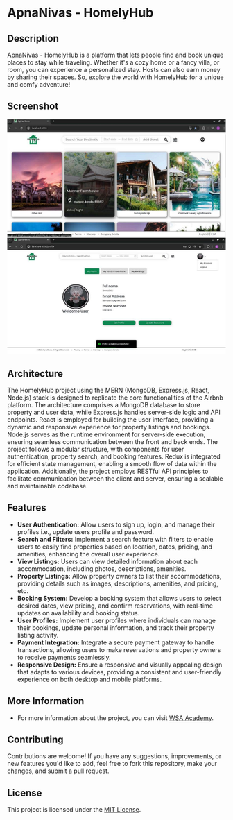 # ApnaNivas - HomelyHub

## Description
ApnaNivas - HomelyHub is a platform that lets people find and book unique places to stay while traveling. Whether it's a cozy home or a fancy villa, or room, you can experience a personalized stay. Hosts can also earn money by sharing their spaces. So, explore the world with HomelyHub for a unique and comfy adventure!

## Screenshot
![home](home.jpg)
![profile](profile.jpg)

## Architecture
The HomelyHub project using the MERN (MongoDB, Express.js, React, Node.js) stack is designed to replicate the core functionalities of the Airbnb platform. The architecture comprises a MongoDB database to store property and user data, while Express.js handles server-side logic and API endpoints. React is employed for building the user interface, providing a dynamic and responsive experience for property listings and bookings. Node.js serves as the runtime environment for server-side execution, ensuring seamless communication between the front and back ends. The project follows a modular structure, with components for user authentication, property search, and booking features. Redux is integrated for efficient state management, enabling a smooth flow of data within the application. Additionally, the project employs RESTful API principles to facilitate communication between the client and server, ensuring a scalable and maintainable codebase.

## Features
- **User Authentication:** Allow users to sign up, login, and manage their profiles i.e., update users profile and password.
- **Search and Filters:** Implement a search feature with filters to enable users to easily find properties based on location, dates, pricing, and amenities, enhancing the overall user experience.
- **View Listings:** Users can view detailed information about each accommodation, including photos, descriptions, amenities.
- **Property Listings:** Allow property owners to list their accommodations, providing details such as images, descriptions, amenities, and pricing, etc.
- **Booking System:** Develop a booking system that allows users to select desired dates, view pricing, and confirm reservations, with real-time updates on availability and booking status.
- **User Profiles:** Implement user profiles where individuals can manage their bookings, update personal information, and track their property listing activity.
- **Payment Integration:** Integrate a secure payment gateway to handle transactions, allowing users to make reservations and property owners to receive payments seamlessly.
- **Responsive Design:** Ensure a responsive and visually appealing design that adapts to various devices, providing a consistent and user-friendly experience on both desktop and mobile platforms.

## More Information
- For more information about the project, you can visit [WSA Academy](https://www.webstackacademy.com/).

## Contributing
Contributions are welcome! If you have any suggestions, improvements, or new features you'd like to add, feel free to fork this repository, make your changes, and submit a pull request.

## License
This project is licensed under the [MIT License](LICENSE).
